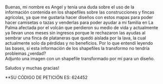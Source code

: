 Buenas, mi nombre es Angel y tenía una duda sobre el uso de la información contenida en los shapefiles sobre las construcciones y fincas agrícolas, ya que me gustaría hacer diseños con estos mapas para poder hacer camisetas o tazas y venderlas para poder ayudar a mi familia en La Palma afectada por el volcán que perdieron su medio de vida y actualmente ya llevan unos meses sin ingresos porque le rechazaron las ayudas al sembrar una finca de plataneras que quedó aislada por la lava, la cual actualmente solo da pérdidas y no beneficios. Por lo que entendí leyendo las bases, si esta información de los shapefiles la transformo no tendría problemas ¿verdad?  
Adjunto una imagen con un shapefile transformado por mí para un diseño.  
  
Saludos y muchas gracias!





**SU CÓDIGO DE PETICIÓN ES: 624452  
